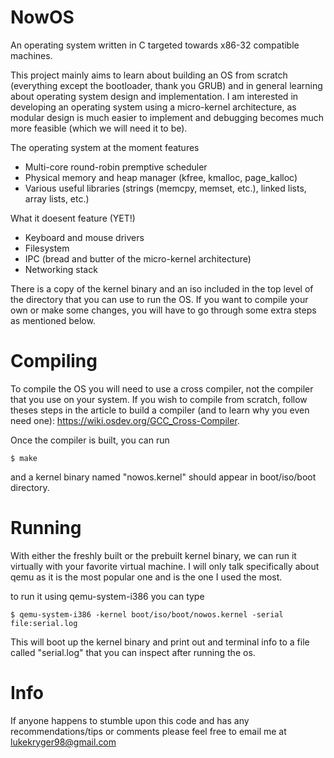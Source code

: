 # NowOS
An operating system written in C targeted towards x86-32 compatible machines.

This project mainly aims to learn about building an OS from scratch (everything except the bootloader, thank you GRUB) and in general learning about operating system design and implementation. I am interested in developing an operating system using a micro-kernel architecture, as modular design is much easier to implement and debugging becomes much more feasible (which we will need it to be). 

The operating system at the moment features
* Multi-core round-robin premptive scheduler
* Physical memory and heap manager (kfree, kmalloc, page_kalloc)
* Various useful libraries (strings (memcpy, memset, etc.), linked lists, array lists, etc.)

What it doesent feature (YET!) 
* Keyboard and mouse drivers
* Filesystem
* IPC (bread and butter of the micro-kernel architecture)
* Networking stack

There is a copy of the kernel binary and an iso included in the top level of the directory that you can use to run the OS. If you want to compile your own or make some changes, you will have to go through some extra steps as mentioned below. 
# Compiling


To compile the OS you will need to use a cross compiler, not the compiler that you use on your system. If you wish to compile from scratch, follow theses steps in the article to build a compiler (and to learn why you even need one): https://wiki.osdev.org/GCC_Cross-Compiler. 

Once the compiler is built, you can run 
 
    $ make
    
and a kernel binary named "nowos.kernel" should appear in boot/iso/boot directory. 

# Running

With either the freshly built or the prebuilt kernel binary, we can run it virtually with your favorite virtual machine. I will only talk specifically about qemu as it is the most popular one and is the one I used the most. 

to run it using qemu-system-i386 you can type

    $ qemu-system-i386 -kernel boot/iso/boot/nowos.kernel -serial file:serial.log
    
This will boot up the kernel binary and print out and terminal info to a file called "serial.log" that you can inspect after running the os. 

# Info
If anyone happens to stumble upon this code and has any recommendations/tips or comments please feel free to email me at lukekryger98@gmail.com
